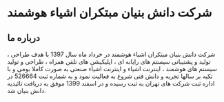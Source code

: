 # شرکت دانش بنیان مبتکران اشیاء هوشمند
## درباره ما
شرکت دانش بنیان مبتکران اشیاء هوشمند در خرداد ماه سال 1397 با هدف طراحی ، تولید و پشتیبانی سیستم های رایانه ای ، اپلیکیشن های تلفن همراه ، طراحی و تولید سیستم های هوشمند ، اینترنت اشیاء و اینترنت اشیاء صنعتی به صورت کاملا بومی و با تکیه بر سالها تجربه و دانش فنی شروع به فعالیت نمود و به شماره ثبت 526664 در اداره ثبت شرکت های تهران به ثبت رسیده و در اسفند 1399 موفق به دریافت تائیدیه دانش بنیان شد.



